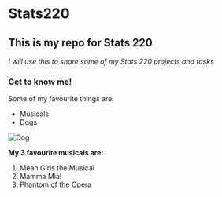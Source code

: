# Stats220

## This is my repo for Stats 220

*I will use this to share some of my Stats 220 projects and tasks*

### Get to know me!
Some of my favourite things are:
* Musicals
* Dogs 

![Dog](https://blog.homesalive.ca/hubfs/Blog/2021/Music%20for%20Dogs/dog-jamming-out-to-music%20%281%29.jpg)

**My 3 favourite musicals are:**
1. Mean Girls the Musical
2. Mamma Mia!
3. Phantom of the Opera
